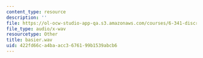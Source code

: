 ```yaml
---
content_type: resource
description: ''
file: https://ol-ocw-studio-app-qa.s3.amazonaws.com/courses/6-341-discrete-time-signal-processing-fall-2005/422fd66ca4baacc3676199b1539abcb6_basier.wav
file_type: audio/x-wav
resourcetype: Other
title: basier.wav
uid: 422fd66c-a4ba-acc3-6761-99b1539abcb6
---
```

